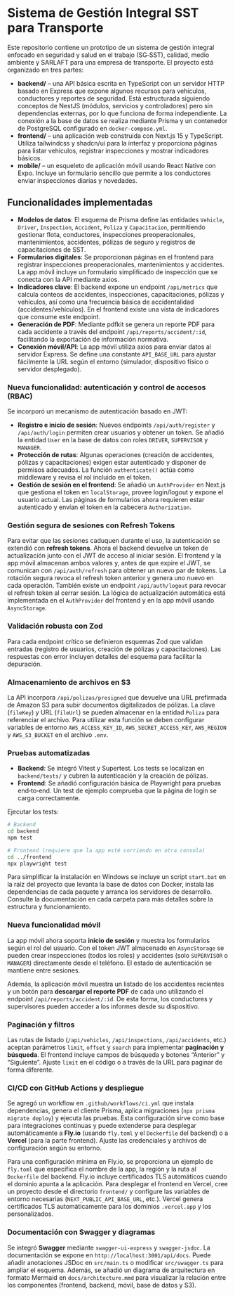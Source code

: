 # Sistema de Gestión Integral SST para Transporte

Este repositorio contiene un prototipo de un sistema de gestión integral enfocado en seguridad y salud en el trabajo (SG‑SST), calidad, medio ambiente y SARLAFT para una empresa de transporte. El proyecto está organizado en tres partes:

* **backend/** – una API básica escrita en TypeScript con un servidor HTTP basado en Express que expone algunos recursos para vehículos, conductores y reportes de seguridad. Está estructurada siguiendo conceptos de NestJS (módulos, servicios y controladores) pero sin dependencias externas, por lo que funciona de forma independiente. La conexión a la base de datos se realiza mediante Prisma y un contenedor de PostgreSQL configurado en `docker‑compose.yml`.
* **frontend/** – una aplicación web construida con Next.js 15 y TypeScript. Utiliza tailwindcss y shadcn/ui para la interfaz y proporciona páginas para listar vehículos, registrar inspecciones y mostrar indicadores básicos.
* **mobile/** – un esqueleto de aplicación móvil usando React Native con Expo. Incluye un formulario sencillo que permite a los conductores enviar inspecciones diarias y novedades.

## Funcionalidades implementadas

* **Modelos de datos**: El esquema de Prisma define las entidades `Vehicle`, `Driver`, `Inspection`, `Accident`, `Poliza` y `Capacitacion`, permitiendo gestionar flota, conductores, inspecciones preoperacionales, mantenimientos, accidentes, pólizas de seguro y registros de capacitaciones de SST. 
* **Formularios digitales**: Se proporcionan páginas en el frontend para registrar inspecciones preoperacionales, mantenimientos y accidentes. La app móvil incluye un formulario simplificado de inspección que se conecta con la API mediante axios.
* **Indicadores clave**: El backend expone un endpoint `/api/metrics` que calcula conteos de accidentes, inspecciones, capacitaciones, pólizas y vehículos, así como una frecuencia básica de accidentalidad (accidentes/vehículos). En el frontend existe una vista de indicadores que consume este endpoint.
* **Generación de PDF**: Mediante pdfkit se genera un reporte PDF para cada accidente a través del endpoint `/api/reports/accident/:id`, facilitando la exportación de información normativa.
* **Conexión móvil/API**: La app móvil utiliza axios para enviar datos al servidor Express. Se define una constante `API_BASE_URL` para ajustar fácilmente la URL según el entorno (simulador, dispositivo físico o servidor desplegado).

### Nueva funcionalidad: autenticación y control de accesos (RBAC)

Se incorporó un mecanismo de autenticación basado en JWT:

* **Registro e inicio de sesión**: Nuevos endpoints `/api/auth/register` y `/api/auth/login` permiten crear usuarios y obtener un token. Se añadió la entidad `User` en la base de datos con roles `DRIVER`, `SUPERVISOR` y `MANAGER`.
* **Protección de rutas**: Algunas operaciones (creación de accidentes, pólizas y capacitaciones) exigen estar autenticado y disponer de permisos adecuados. La función `authenticate()` actúa como middleware y revisa el rol incluido en el token.
* **Gestión de sesión en el frontend**: Se añadió un `AuthProvider` en Next.js que gestiona el token en `localStorage`, provee login/logout y expone el usuario actual. Las páginas de formularios ahora requieren estar autenticado y envían el token en la cabecera `Authorization`.

### Gestión segura de sesiones con Refresh Tokens

Para evitar que las sesiones caduquen durante el uso, la autenticación se extendió con **refresh tokens**. Ahora el backend devuelve un token de actualización junto con el JWT de acceso al iniciar sesión. El frontend y la app móvil almacenan ambos valores y, antes de que expire el JWT, se comunican con `/api/auth/refresh` para obtener un nuevo par de tokens. La rotación segura revoca el refresh token anterior y genera uno nuevo en cada operación. También existe un endpoint `/api/auth/logout` para revocar el refresh token al cerrar sesión. La lógica de actualización automática está implementada en el `AuthProvider` del frontend y en la app móvil usando `AsyncStorage`.

### Validación robusta con Zod

Para cada endpoint crítico se definieron esquemas Zod que validan entradas (registro de usuarios, creación de pólizas y capacitaciones). Las respuestas con error incluyen detalles del esquema para facilitar la depuración.

### Almacenamiento de archivos en S3

La API incorpora `/api/polizas/presigned` que devuelve una URL prefirmada de Amazon S3 para subir documentos digitalizados de pólizas. La clave (`fileKey`) y URL (`fileUrl`) se pueden almacenar en la entidad `Poliza` para referenciar el archivo. Para utilizar esta función se deben configurar variables de entorno `AWS_ACCESS_KEY_ID`, `AWS_SECRET_ACCESS_KEY`, `AWS_REGION` y `AWS_S3_BUCKET` en el archivo `.env`.

### Pruebas automatizadas

* **Backend**: Se integró Vitest y Supertest. Los tests se localizan en `backend/tests/` y cubren la autenticación y la creación de pólizas.
* **Frontend**: Se añadió configuración básica de Playwright para pruebas end‑to‑end. Un test de ejemplo comprueba que la página de login se carga correctamente.

Ejecutar los tests:

```bash
# Backend
cd backend
npm test

# Frontend (requiere que la app esté corriendo en otra consola)
cd ../frontend
npx playwright test
```

Para simplificar la instalación en Windows se incluye un script `start.bat` en la raíz del proyecto que levanta la base de datos con Docker, instala las dependencias de cada paquete y arranca los servidores de desarrollo. Consulte la documentación en cada carpeta para más detalles sobre la estructura y funcionamiento.

### Nueva funcionalidad móvil

La app móvil ahora soporta **inicio de sesión** y muestra los formularios según el rol del usuario. Con el token JWT almacenado en `AsyncStorage` se pueden crear inspecciones (todos los roles) y accidentes (solo `SUPERVISOR` o `MANAGER`) directamente desde el teléfono. El estado de autenticación se mantiene entre sesiones.

Además, la aplicación móvil muestra un listado de los accidentes recientes y un botón para **descargar el reporte PDF** de cada uno utilizando el endpoint `/api/reports/accident/:id`. De esta forma, los conductores y supervisores pueden acceder a los informes desde su dispositivo.

### Paginación y filtros

Las rutas de listado (`/api/vehicles`, `/api/inspections`, `/api/accidents`, etc.) aceptan parámetros `limit`, `offset` y `search` para implementar **paginación y búsqueda**. El frontend incluye campos de búsqueda y botones “Anterior” y “Siguiente”. Ajuste `limit` en el código o a través de la URL para paginar de forma diferente.

### CI/CD con GitHub Actions y despliegue

Se agregó un workflow en `.github/workflows/ci.yml` que instala dependencias, genera el cliente Prisma, aplica migraciones (`npx prisma migrate deploy`) y ejecuta las pruebas. Esta configuración sirve como base para integraciones continuas y puede extenderse para desplegar automáticamente a **Fly.io** (usando `fly.toml` y el `Dockerfile` del backend) o a **Vercel** (para la parte frontend). Ajuste las credenciales y archivos de configuración según su entorno.

Para una configuración mínima en Fly.io, se proporciona un ejemplo de `fly.toml` que especifica el nombre de la app, la región y la ruta al `Dockerfile` del backend. Fly.io incluye certificados TLS automáticos cuando el dominio apunta a la aplicación. Para desplegar el frontend en Vercel, cree un proyecto desde el directorio `frontend/` y configure las variables de entorno necesarias (`NEXT_PUBLIC_API_BASE_URL`, etc.). Vercel genera certificados TLS automáticamente para los dominios `.vercel.app` y los personalizados.

### Documentación con Swagger y diagramas

Se integró **Swagger** mediante `swagger-ui-express` y `swagger-jsdoc`. La documentación se expone en `http://localhost:3001/api/docs`. Puede añadir anotaciones JSDoc en `src/main.ts` o modificar `src/swagger.ts` para ampliar el esquema. Además, se añadió un diagrama de arquitectura en formato Mermaid en `docs/architecture.mmd` para visualizar la relación entre los componentes (frontend, backend, móvil, base de datos y S3).
